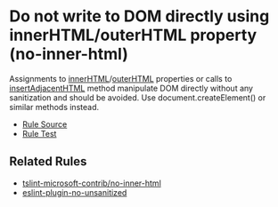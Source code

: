 # Do not write to DOM directly using innerHTML/outerHTML property (no-inner-html)

Assignments to [innerHTML](https://developer.mozilla.org/en-US/docs/Web/API/Element/innerHTML)/[outerHTML](https://developer.mozilla.org/en-US/docs/Web/API/Element/outerHTML) properties or calls to [insertAdjacentHTML](https://developer.mozilla.org/en-US/docs/Web/API/Element/insertAdjacentHTML) method manipulate DOM directly without any sanitization and should be avoided. Use document.createElement() or similar methods instead.

- [Rule Source](../../lib/rules/no-inner-html.js)
- [Rule Test](../../tests/lib/rules/no-inner-html.js)

## Related Rules

- [tslint-microsoft-contrib/no-inner-html](https://github.com/microsoft/tslint-microsoft-contrib/blob/master/src/noInnerHtml.ts)
- [eslint-plugin-no-unsanitized](https://github.com/mozilla/eslint-plugin-no-unsanitized/blob/master/docs/rules/method.md)
